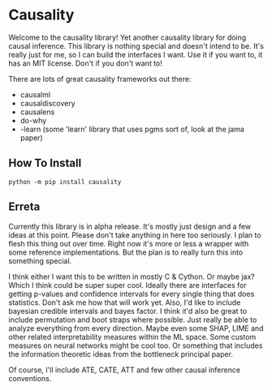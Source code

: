# Causality

Welcome to the causality library!  Yet another causality library for doing causal inference.  This library is nothing special and doesn't intend to be.  It's really just for me, so I can build the interfaces I want.  Use it if you want to, it has an MIT license.  Don't if you don't want to!

There are lots of great causality frameworks out there:
* causalml
* causaldiscovery
* causalens
* do-why
* -learn (some 'learn' library that uses pgms sort of, look at the jama paper)

## How To Install

`python -m pip install causality`

## Erreta

Currently this library is in alpha release.  It's mostly just design and a few ideas at this point.  Please don't take anything in here too seriously.  I plan to flesh this thing out over time.  Right now it's more or less a wrapper with some reference implementations.  But the plan is to really turn this into something special.

I think either I want this to be written in mostly C & Cython.  Or maybe jax?  Which I think could be super super cool.  Ideally there are interfaces for getting p-values and confidence intervals for every single thing that does statistics.  Don't ask me how that will work yet.  Also, I'd like to include bayesian credible intervals and bayes factor.  I think it'd also be great to include permutation and boot straps where possible.  Just really be able to analyze everything from every direction.  Maybe even some SHAP, LIME and other related interpretability measures within the ML space.  Some custom measures on neural networks might be cool too.  Or something that includes the information theoretic ideas from the bottleneck principal paper.

Of course, I'll include ATE, CATE, ATT and few other causal inference conventions.  